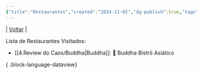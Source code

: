 ```yaml
---
{"title":"Restaurantes","created":"2024-11-02","dg-publish":true,"tags":["pessoal/estudos","pessoal/quaseumdev"],"permalink":"/4.Review do Caos/Lista de Restaurantes/","dgPassFrontmatter":true}
---
```


| [Voltar](index) |

Lista de Restaurantes Visitados:
- [[4.Review do Caos/Buddha\|Buddha]]: 🍹 Buddha Bistrô Asiático

{ .block-language-dataview}
